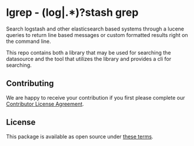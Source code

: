 # lgrep - (log|.*)?stash grep

Search logstash and other elasticsearch based systems through a lucene
queries to return line based messages or custom formatted results
right on the command line.

This repo contains both a library that may be used for searching the
datasource and the tool that utilizes the library and provides a cli
for searching. 

## Contributing

We are happy to receive your contribution if you first please complete our [Contributor License Agreement](https://github.com/cogolabs/about/blob/master/CLA.pdf).

## License

This package is available as open source under [these terms](https://github.com/cogolabs/about/blob/master/LICENSE).
